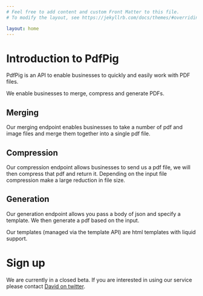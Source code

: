 ```yaml
---
# Feel free to add content and custom Front Matter to this file.
# To modify the layout, see https://jekyllrb.com/docs/themes/#overriding-theme-defaults

layout: home
---
```


# Introduction to PdfPig

PdfPig is an API to enable businesses to quickly and easily work with PDF files. 

We enable businesses to merge, compress and generate PDFs.

## Merging

Our merging endpoint enables businesses to take a number of pdf and image files and merge them together into a single pdf file.

## Compression

Our compression endpoint allows businesses to send us a pdf file, we will then compress that pdf and return it. Depending on the input file compression make a large reduction in file size.

## Generation

Our generation endpoint allows you pass a body of json and specify a template. We then generate a pdf based on the input. 

Our templates (managed via the template API) are html templates with liquid support. 

# Sign up

We are currently in a closed beta. If you are interested in using our service please contact [David on twitter](https://twitter.com/SneddoBuilds).
